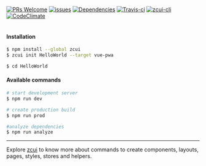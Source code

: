 [![PRs Welcome](https://img.shields.io/badge/PRs-welcome-brightgreen.svg?style=flat-square)](http://makeapullrequest.com)
[![issues](https://img.shields.io/github/issues/hamidraza/zcui-vue-pwa.svg?style=flat-square)](https://github.com/hamidraza/zcui-vue-pwa/issues)
[![Dependencies](https://david-dm.org/hamidraza/zcui-vue-pwa/status.svg?style=flat-square)](https://david-dm.org/hamidraza/zcui-vue-pwa)
[![Travis-ci](https://img.shields.io/travis/hamidraza/zcui-vue-pwa.svg?style=flat-square)](https://travis-ci.org/hamidraza/zcui-vue-pwa/)
[![zcui-cli](https://img.shields.io/badge/cli-zcui-blue.svg?style=flat-square)](https://github.com/ZoomCar/zcui)
[![CodeClimate](https://img.shields.io/codeclimate/github/hamidraza/zcui-vue-pwa.svg?style=flat-square)](https://codeclimate.com/github/hamidraza/zcui-vue-pwa)
<br><br>


#### Installation

``` bash
$ npm install --global zcui
$ zcui init HelloWorld --target vue-pwa
```

``` bash
$ cd HelloWorld
```

#### Available commands

``` bash
# start development server
$ npm run dev

# create production build
$ npm run prod

#analyze dependencies
$ npm run analyze
```

---

Explore [zcui](https://github.com/ZoomCar/zcui "zcui cli") to know more about commands to create components, layouts, pages, styles, stores and helpers.

